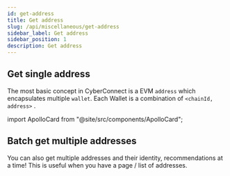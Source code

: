 ```yaml
---
id: get-address
title: Get address
slug: /api/miscellaneous/get-address
sidebar_label: Get address
sidebar_position: 1
description: Get address
---
```


## Get single address

The most basic concept in CyberConnect is a EVM `address` which encapsulates multiple `wallet`. Each Wallet is a combination of `<chainId, address>` .

import ApolloCard from "@site/src/components/ApolloCard";

<ApolloCard queryName="getAddressByEVMWallet" />

## Batch get multiple addresses

You can also get multiple addresses and their identity, recommendations at a time! This is useful when you have a page / list of addresses.

<ApolloCard queryName="batchGetAddressByEVMWallet" />
